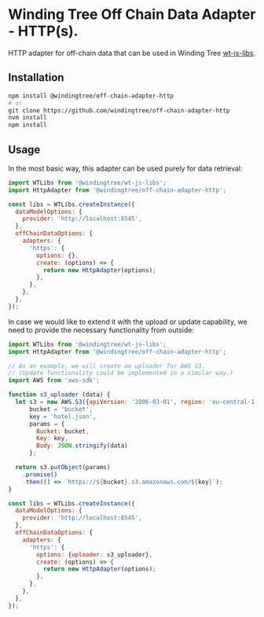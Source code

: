 # Winding Tree Off Chain Data Adapter - HTTP(s).

HTTP adapter for off-chain data that can be used in Winding Tree [wt-js-libs](https://github.com/windingtree/wt-js-libs).

## Installation

```sh
npm install @windingtree/off-chain-adapter-http
# or
git clone https://github.com/windingtree/off-chain-adapter-http
nvm install
npm install
```

## Usage

In the most basic way, this adapter can be used purely for data
retrieval:

```javascript
import WTLibs from '@windingtree/wt-js-libs';
import HttpAdapter from '@windingtree/off-chain-adapter-http';

const libs = WTLibs.createInstance({
  dataModelOptions: {
    provider: 'http://localhost:8545',
  },
  offChainDataOptions: {
    adapters: {
      'https': {
        options: {},
        create: (options) => {
          return new HttpAdapter(options);
        },
      },
    },
  },
});
```

In case we would like to extend it with the upload or update
capability, we need to provide the necessary functionality
from outside:

```javascript
import WTLibs from '@windingtree/wt-js-libs';
import HttpAdapter from '@windingtree/off-chain-adapter-http';

// As an example, we will create an uploader for AWS S3.
// (Update functionality could be implemented in a similar way.)
import AWS from 'aws-sdk';

function s3_uploader (data) {
  let s3 = new AWS.S3({apiVersion: '2006-03-01', region: 'eu-central-1'}),
      bucket = 'bucket',
      key = 'hotel.json',
      params = {
        Bucket: bucket,
        Key: key,
        Body: JSON.stringify(data)
      };

  return s3.putObject(params)
    .promise()
    .then(() => `https://${bucket}.s3.amazonaws.com/${key}`);
}

const libs = WTLibs.createInstance({
  dataModelOptions: {
    provider: 'http://localhost:8545',
  },
  offChainDataOptions: {
    adapters: {
      'https': {
        options: {uploader: s3_uploader},
        create: (options) => {
          return new HttpAdapter(options);
        },
      },
    },
  },
});
```
